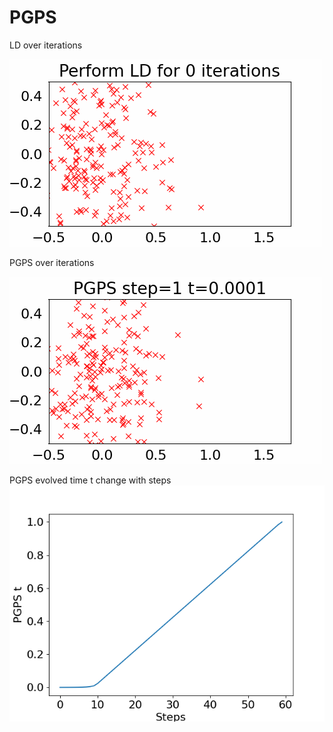 # PGPS
LD over iterations

![](./LD.gif)

PGPS over iterations

![](./PGPS.gif)

PGPS evolved time t change with steps
![](./pgps_time.png)